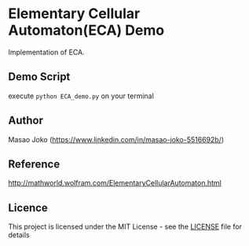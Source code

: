 # Elementary Cellular Automaton(ECA) Demo
Implementation of ECA.

## Demo Script
execute `python ECA_demo.py` on your terminal

## Author 
Masao Joko (https://www.linkedin.com/in/masao-joko-5516692b/)

## Reference 
http://mathworld.wolfram.com/ElementaryCellularAutomaton.html

## Licence 
This project is licensed under the MIT License - see the [LICENSE](/LICENSE) file for details
